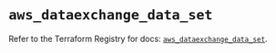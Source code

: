 # `aws_dataexchange_data_set`

Refer to the Terraform Registry for docs: [`aws_dataexchange_data_set`](https://registry.terraform.io/providers/hashicorp/aws/6.11.0/docs/resources/dataexchange_data_set).
